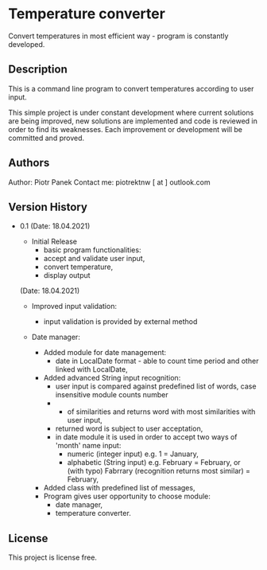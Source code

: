 # Temperature converter

Convert temperatures in most efficient way - program is constantly developed. 

## Description

This is a command line program to convert temperatures according to user input.

This simple project is under constant development where current solutions are being improved, new solutions are implemented and code is reviewed in order to find its weaknesses. 
Each improvement or development will be committed and proved. 

## Authors

Author: Piotr Panek
Contact me: piotrektnw [ at ] outlook.com


## Version History

* 0.1
    (Date: 18.04.2021)
    * Initial Release
      - basic program functionalities:
      - accept and validate user input, 
      - convert temperature, 
      - display output
     
    (Date: 18.04.2021)
    * Improved input validation: 
      - input validation is provided by external method
      
    * Date manager:
      - Added module for date management:
        - date in LocalDate format - able to count time period and other linked with LocalDate,
      - Added advanced String input recognition: 
        - user input is compared against predefined list of words, case insensitive module counts number
        - - of similarities and returns word with most similarities with user input,
        - returned word is subject to user acceptation,
        - in date module it is used in order to accept two ways of 'month' name input: 
           - numeric (integer input) e.g. 1 = January,
           - alphabetic (String input) e.g. February = February, or (with typo) Fabrrary (recognition returns most similar) = February,
       - Added class with predefined list of messages,
       - Program gives user opportunity to choose module: 
            - date manager,
            - temperature converter.
    

## License

This project is license free.
